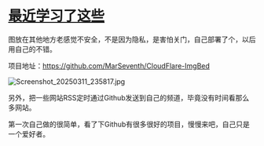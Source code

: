 # [最近学习了这些](https://github.com/jaaleng/jaaleng.github.io/issues/193)

图放在其他地方老感觉不安全，不是因为隐私，是害怕关门，自己部署了个，以后用自己的不错。

项目地址：<https://github.com/MarSeventh/CloudFlare-ImgBed>

<!--more-->

![Screenshot_20250311_235817.jpg](https://img.134688.xyz/file/K1/1742051805455_Screenshot_20250311_235817.jpg)


另外，把一些网站RSS定时通过Github发送到自己的频道，毕竟没有时间看那么多网站。

第一次自己做的很简单，看了下Github有很多很好的项目，慢慢来吧，自己只是一个爱好者。

